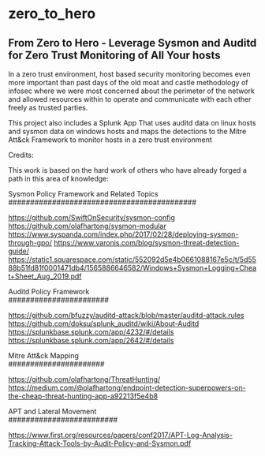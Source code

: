 # zero_to_hero

## From Zero to Hero - Leverage Sysmon and Auditd for Zero Trust Monitoring of All Your hosts


In a zero trust environment, host based security monitoring becomes even more important than past days of the old moat and castle methodology of infosec where we were most concerned about the perimeter of the network and allowed resources within to operate and communicate with each other freely as trusted parties.



This project also includes a Splunk App That uses auditd data on linux hosts and sysmon data on windows hosts and maps the detections to the Mitre Att&ck Framework to monitor hosts in a zero trust environment






Credits:

This work is based on the hard work of others who have already forged a path in this area of knowledge:

Sysmon Policy Framework and Related Topics <br />
########################################### <br />

https://github.com/SwiftOnSecurity/sysmon-config
https://github.com/olafhartong/sysmon-modular
https://www.syspanda.com/index.php/2017/02/28/deploying-sysmon-through-gpo/
https://www.varonis.com/blog/sysmon-threat-detection-guide/
https://static1.squarespace.com/static/552092d5e4b0661088167e5c/t/5d5588b51fd81f0001471db4/1565886646582/Windows+Sysmon+Logging+Cheat+Sheet_Aug_2019.pdf

Auditd Policy Framework <br />
####################### <br />

https://github.com/bfuzzy/auditd-attack/blob/master/auditd-attack.rules
https://github.com/doksu/splunk_auditd/wiki/About-Auditd
https://splunkbase.splunk.com/app/4232/#/details
https://splunkbase.splunk.com/app/2642/#/details



Mitre Att&ck Mapping <br />
###################### <br />

https://github.com/olafhartong/ThreatHunting/
https://medium.com/@olafhartong/endpoint-detection-superpowers-on-the-cheap-threat-hunting-app-a92213f5e4b8

APT and Lateral Movement <br />
######################### <br />

https://www.first.org/resources/papers/conf2017/APT-Log-Analysis-Tracking-Attack-Tools-by-Audit-Policy-and-Sysmon.pdf
